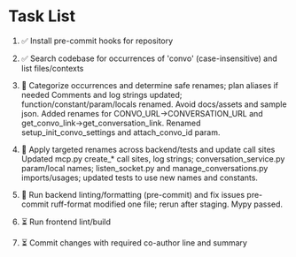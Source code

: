 # Task List

1. ✅ Install pre-commit hooks for repository

2. ✅ Search codebase for occurrences of 'convo' (case-insensitive) and list files/contexts

3. 🔄 Categorize occurrences and determine safe renames; plan aliases if needed
Comments and log strings updated; function/constant/param/locals renamed. Avoid docs/assets and sample json. Added renames for CONVO_URL->CONVERSATION_URL and get_convo_link->get_conversation_link. Renamed setup_init_convo_settings and attach_convo_id param.
4. 🔄 Apply targeted renames across backend/tests and update call sites
Updated mcp.py create_* call sites, log strings; conversation_service.py param/local names; listen_socket.py and manage_conversations.py imports/usages; updated tests to use new names and constants.
5. 🔄 Run backend linting/formatting (pre-commit) and fix issues
pre-commit ruff-format modified one file; rerun after staging. Mypy passed.
6. ⏳ Run frontend lint/build

7. ⏳ Commit changes with required co-author line and summary
